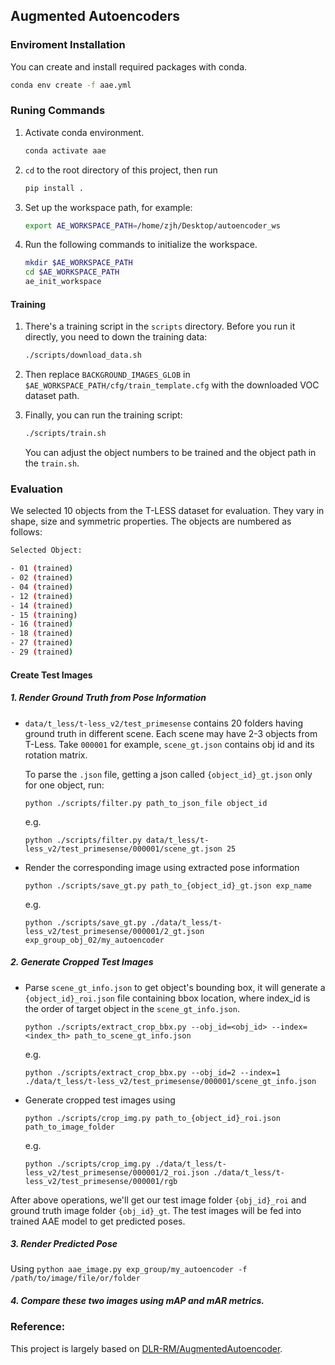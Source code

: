 ## Augmented Autoencoders  

### Enviroment Installation
You can create and install required packages with conda.

```bash
conda env create -f aae.yml
```

### Runing Commands

1. Activate conda environment.
   ```bash
   conda activate aae
   ```
2. `cd` to the root directory of this project, then run
   ```bash
   pip install .
   ```
3. Set up the workspace path, for example:
   ```bash
   export AE_WORKSPACE_PATH=/home/zjh/Desktop/autoencoder_ws  
   ```
4. Run the following commands to initialize the workspace.
   ```bash
   mkdir $AE_WORKSPACE_PATH
   cd $AE_WORKSPACE_PATH
   ae_init_workspace
   ```

#### Training
1. There's a training script in the `scripts` directory. Before you run it directly, you need to down the training data:
   ```bash
   ./scripts/download_data.sh
   ```

2. Then replace `BACKGROUND_IMAGES_GLOB` in `$AE_WORKSPACE_PATH/cfg/train_template.cfg` with the downloaded VOC dataset path.

3. Finally, you can run the training script:

    ```bash
    ./scripts/train.sh
    ```
    You can adjust the object numbers to be trained and the object path in the `train.sh`.

### Evaluation
We selected 10 objects from the T-LESS dataset for evaluation. They vary in shape, size and symmetric properties. The objects are numbered as follows:

```bash
Selected Object:

- 01 (trained)
- 02 (trained)
- 04 (trained)
- 12 (trained)
- 14 (trained)
- 15 (training)
- 16 (trained)
- 18 (trained)
- 27 (trained)
- 29 (trained)
```

#### Create Test Images
##### 1. Render Ground Truth from Pose Information
- `data/t_less/t-less_v2/test_primesense` contains 20 folders having ground truth in different scene. Each scene may have 2-3 objects from T-Less. Take `000001` for example,  `scene_gt.json` contains obj id and its rotation matrix.
   
  To parse the `.json` file, getting a json called `{object_id}_gt.json` only for one object, run: 

  ```shell
  python ./scripts/filter.py path_to_json_file object_id
  ```
  e.g.
  ```shell 
  python ./scripts/filter.py data/t_less/t-less_v2/test_primesense/000001/scene_gt.json 25
  ```

- Render the corresponding image using extracted pose information

  ```shell
  python ./scripts/save_gt.py path_to_{object_id}_gt.json exp_name
  ```
  e.g.
  ```shell
  python ./scripts/save_gt.py ./data/t_less/t-less_v2/test_primesense/000001/2_gt.json exp_group_obj_02/my_autoencoder
  ```

##### 2. Generate Cropped Test Images
-  Parse `scene_gt_info.json` to get object's bounding box, it will generate a `{object_id}_roi.json` file containing bbox location, where index_id is the order of target object in the `scene_gt_info.json`.
   
   ```shell
   python ./scripts/extract_crop_bbx.py --obj_id=<obj_id> --index=<index_th> path_to_scene_gt_info.json
   ```
   e.g.
   ```shell
   python ./scripts/extract_crop_bbx.py --obj_id=2 --index=1 ./data/t_less/t-less_v2/test_primesense/000001/scene_gt_info.json
   ```
- Generate cropped test images using
  ```shell
  python ./scripts/crop_img.py path_to_{object_id}_roi.json path_to_image_folder
  ```
  e.g.
  ```shell
  python ./scripts/crop_img.py ./data/t_less/t-less_v2/test_primesense/000001/2_roi.json ./data/t_less/t-less_v2/test_primesense/000001/rgb
  ```
After above operations, we'll get our test image folder `{obj_id}_roi` and ground truth image folder `{obj_id}_gt`. The test images will be fed into trained AAE model to get predicted poses.

##### 3. Render Predicted Pose
   Using `python aae_image.py exp_group/my_autoencoder -f /path/to/image/file/or/folder`
   

##### 4. Compare these two images using mAP and mAR metrics.

### Reference: 
This project is largely based on
[DLR-RM/AugmentedAutoencoder](https://github.com/DLR-RM/AugmentedAutoencoder).